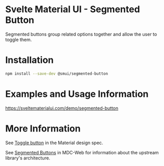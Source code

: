 # Svelte Material UI - Segmented Button

Segmented buttons group related options together and allow the user to toggle them.

# Installation

```sh
npm install --save-dev @smui/segmented-button
```

# Examples and Usage Information

https://sveltematerialui.com/demo/segmented-button

# More Information

See [Toggle button](https://material.io/components/buttons#toggle-button) in the Material design spec.

See [Segmented Buttons](https://github.com/material-components/material-components-web/tree/v11.0.0/packages/mdc-segmented-button) in MDC-Web for information about the upstream library's architecture.
